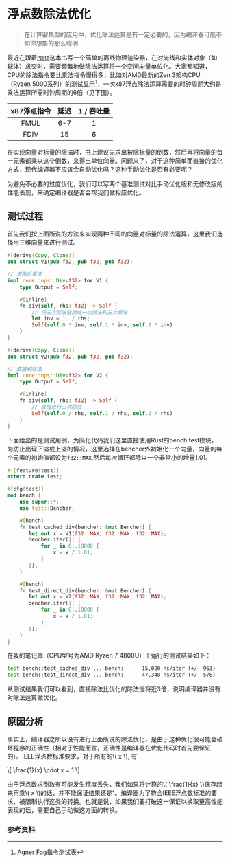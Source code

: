 # 浮点数除法优化

> 在计算密集型的应用中，优化除法运算是有一定必要的，因为编译器可能不如你想象的那么聪明

最近在跟着[`PBRT`]这本书写一个简单的离线物理渲染器，在对光线和实体对象（如球体）求交时，需要频繁地做除法运算将一个空间向量单位化。大家都知道，CPU的除法指令要比乘法指令慢得多，比如对AMD最新的Zen 3架构CPU（Ryzen 5000系列）的测试显示[^1]，一次x87浮点除法运算需要的时钟周期大约是乘法运算所需时钟周期的6倍（见下图）。

[`PBRT`]: https://www.pbr-book.org/3ed-2018/contents

| x87浮点指令 | 延迟 | 1 / 吞吐量 |
| :-:         | :-:  | :-:        |
| FMUL        | 6-7  | 1          |
| FDIV        | 15   | 6          |

在实现向量对标量的除法时，书上建议先求出被除标量的倒数，然后再将向量的每一元素都乘以这个倒数，来得出单位向量。问题来了，对于这种简单而直接的优化方式，现代编译器不应该会自动优化吗？这种手动优化是否有必要呢？

为避免不必要的过度优化，我们可以写两个基准测试对比手动优化版和无修改版的性能表现，来确定编译器是否会帮我们做相应优化。

## 测试过程

首先我们按上面所说的方法来实现两种不同的向量对标量的除法运算，这里我们选择用三维向量来进行测试。

```rust
#[derive(Copy, Clone)]
pub struct V1(pub f32, pub f32, pub f32);

// 求倒后乘法
impl core::ops::Div<f32> for V1 {
    type Output = Self;

    #[inline]
    fn div(self, rhs: f32) -> Self {
        // 将三次除法替换成一次除法和三次乘法
        let inv = 1. / rhs;
        Self(self.0 * inv, self.1 * inv, self.2 * inv)
    }
}

#[derive(Copy, Clone)]
pub struct V2(pub f32, pub f32, pub f32);

// 直接相除法
impl core::ops::Div<f32> for V2 {
    type Output = Self;

    #[inline]
    fn div(self, rhs: f32) -> Self {
        // 直接进行三次除法
        Self(self.0 / rhs, self.1 / rhs, self.2 / rhs)
    }
}
```

下面给出的是测试用例，为简化代码我们这里直接使用Rust的bench test模块。为防止出现下溢或上溢的情况，这里选择在bencher外初始化一个向量，向量的每个元素的初始值都设为`f32::MAX`,然后每次循环都除以一个非常小的增量1.01。

```rust
#![feature(test)]
extern crate test;

#[cfg(test)]
mod bench {
    use super::*;
    use test::Bencher;

    #[bench]
    fn test_cached_div(bencher: &mut Bencher) {
       let mut x = V1(f32::MAX, f32::MAX, f32::MAX);
       bencher.iter(|| {
           for _ in 0..10000 {
               x = x / 1.01;
           }
       });
    }

    #[bench]
    fn test_direct_div(bencher: &mut Bencher) {
       let mut x = V2(f32::MAX, f32::MAX, f32::MAX);
       bencher.iter(|| {
           for _ in 0..10000 {
               x = x / 1.01;
           }
       });
    }
}
```

在我的笔记本（CPU型号为AMD Ryzen 7 4800U）上运行的测试结果如下：

```bash
test bench::test_cached_div ... bench:      15,020 ns/iter (+/- 963)
test bench::test_direct_div ... bench:      47,348 ns/iter (+/- 578)
```

从测试结果我们可以看到，直接除法比优化的除法慢将近3倍，说明编译器并没有对除法运算做优化。

## 原因分析

事实上，编译器之所以没有进行上面所说的除法优化，是由于这种优化很可能会破坏程序的正确性（相对于性能而言，正确性是编译器在优化代码时首先要保证的）。IEEE浮点数标准要求，对于所有的\\( x \\), 有

\\[ \frac{1}{x} \cdot x = 1 \\]

由于浮点数求倒数有可能发生精度丢失，我们如果将计算的\\( \frac{1}{x} \\)保存起来再乘\\( x \\)的话，并不能保证结果还是1。编译器为了符合IEEE浮点数标准的要求，被限制执行这类的转换。也就是说，如果我们要打破这一保证以换取更高性能表现的话，需要自己手动做这方面的转换。

### 参考资料

[^1]: [Agner Fog指令测试表](https://agner.org/optimize/instruction_tables.pdf)
